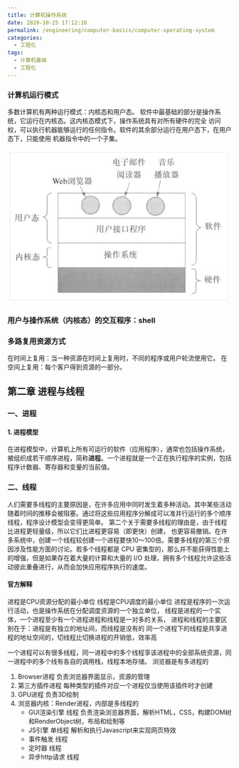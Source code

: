 ```yaml
---
title: 计算机操作系统
date: 2020-10-25 17:12:16
permalink: /engineering/computer-basics/computer-operating-system
categories:
  - 工程化
tags:
  - 计算机基础
  - 工程化
---
```

### 计算机运行模式

多数计算机有两种运行模式：内核态和用户态。
软件中最基础的部分是操作系统，它运行在内核态。这内核态模式下，操作系统具有对所有硬件的完全
访问权，可以执行机器能够运行的任何指令。软件的其余部分运行在用户态下，在用户态下，只能使用
机器指令中的一个子集。

![image.png](images/computermode.png)

### 用户与操作系统（内核态）的交互程序：shell

### 多路复用资源方式

在时间上复用：当一种资源在时间上复用时，不同的程序或用户轮流使用它。
在空间上复用：每个客户得到资源的一部分。

## 第二章 进程与线程

### 一、进程

#### 1. 进程模型

在进程模型中，计算机上所有可运行的软件（应用程序），通常也包括操作系统，被组织成若干顺序进程，简称**进程**。一个进程就是一个正在执行程序的实例，包括程序计数器、寄存器和变量的当前值。

### 二、线程

人们需要多线程的主要原因是，在许多应用中同时发生着多种活动。其中某些活动随着时间的推移会被阻塞。通过将这些应用程序分解成可以准并行运行的多个顺序线程，程序设计模型会变得更简单。
第二个关于需要多线程的理由是，由于线程比进程更轻量级，所以它们比进程更容易（即更快）创建， 也更容易撤销。在许多系统中，创建一个线程较创建一个进程要快10～100倍。需要多线程的第三个原因涉及性能方面的讨论。若多个线程都是 CPU 密集型的，那么并不能获得性能上的增强，但是如果存在着大量的计算和大量的 I/O 处理，拥有多个线程允许这些活动彼此重叠进行，从而会加快应用程序执行的速度。

#### 官方解释

进程是CPU资源分配的最小单位
线程是CPU调度的最小单位
进程是程序的一次运行活动，也是操作系统在分配调度资源的一个独立单位，
线程是进程的一个实体，一个进程至少有一个进程进程和线程是一对多的关系，
进程和线程的主要区别在于：进程是有独立的地址间，而线程是没有的
同一个进程下的线程是共享进程的地址空间的，切线程比切换进程的开销低，效率高

一个进程可以有很多线程，同一进程中的多个线程享该进程中的全部系统资源，同一进程中的多个线有各自的调用栈，线程本地存储。
浏览器是有多进程的

1. Browser进程 负责浏览器界面显示，资源的管理
2. 第三方插件进程 每种类型的插件对应一个进程仅当使用该插件时才创建
3. GPU进程 负责3D绘制
4. 浏览器内核：Render进程，内部是多线程的
   - GUI渲染引擎 线程 负责渲染浏览器界面，解析HTML，CSS，构建DOM树和RenderObject树，布局和绘制等
   - JS引擎 单线程  解析和执行Javascript来实现网页特效
   - 事件触发 线程
   - 定时器 线程
   - 异步http请求 线程
